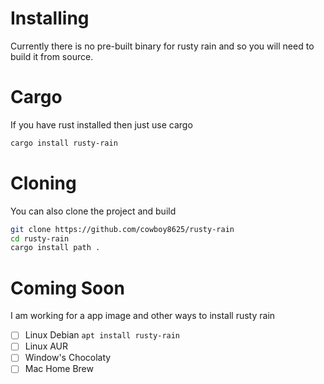 # Installing

Currently there is no pre-built binary for rusty rain and so you will need to build
it from source.

# Cargo

If you have rust installed then just use cargo
```bash
cargo install rusty-rain
```

# Cloning
You can also clone the project and build
```bash
git clone https://github.com/cowboy8625/rusty-rain
cd rusty-rain
cargo install path .
```

# Coming Soon

I am working for a app image and other ways to install rusty rain
- [ ] Linux Debian `apt install rusty-rain`
- [ ] Linux AUR
- [ ] Window's Chocolaty
- [ ] Mac Home Brew
